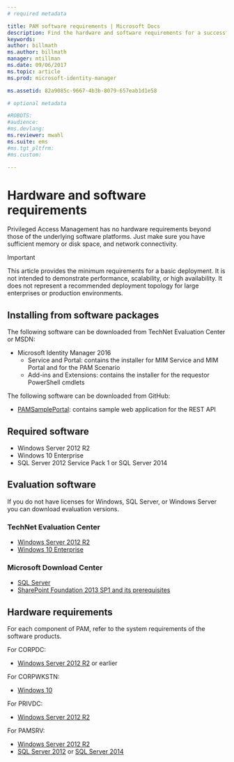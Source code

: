 ```yaml
---
# required metadata

title: PAM software requirements | Microsoft Docs
description: Find the hardware and software requirements for a successful deployment of Privileged Access Management
keywords:
author: billmath
ms.author: billmath
manager: mtillman
ms.date: 09/06/2017
ms.topic: article
ms.prod: microsoft-identity-manager

ms.assetid: 82a9085c-9667-4b3b-8079-657eab1d1e58

# optional metadata

#ROBOTS:
#audience:
#ms.devlang:
ms.reviewer: mwahl
ms.suite: ems
#ms.tgt_pltfrm:
#ms.custom:

---
```

# Hardware and software requirements

Privileged Access Management has no hardware requirements beyond those of the underlying software platforms. Just make sure you have sufficient memory or disk space, and network connectivity.

> [!IMPORTANT]
> This article provides the minimum requirements for a basic deployment. It is not intended to demonstrate performance, scalability, or high availability. It does not represent a recommended deployment topology for large enterprises or production environments.

## Installing from software packages

The following software can be downloaded from TechNet Evaluation Center or MSDN:

- Microsoft Identity Manager 2016
  - Service and Portal: contains the installer for MIM Service and MIM Portal and for the PAM Scenario
  - Add-ins and Extensions: contains the installer for the requestor PowerShell cmdlets

The following software can be downloaded from GitHub:

- [PAMSamplePortal](https://github.com/Azure/identity-management-samples): contains sample web application for the REST API

## Required software

- Windows Server 2012 R2
- Windows 10 Enterprise
- SQL Server 2012 Service Pack 1 or SQL Server 2014

## Evaluation software

If you do not have licenses for Windows, SQL Server, or Windows Server you can download evaluation versions.

### TechNet Evaluation Center

- [Windows Server 2012 R2](https://www.microsoft.com/evalcenter/evaluate-windows-server-2012-r2)
- [Windows 10 Enterprise](https://www.microsoft.com/evalcenter/evaluate-windows-10-enterprise)

### Microsoft Download Center

- [SQL Server](https://www.microsoft.com/download/details.aspx?id=29066)  
- [SharePoint Foundation 2013 SP1 and its prerequisites](https://www.microsoft.com/download/details.aspx?id=42039)

## Hardware requirements

For each component of PAM, refer to the system requirements of the software products.

For CORPDC:

- [Windows Server 2012 R2](https://technet.microsoft.com/library/dn303418.aspx) or earlier

For CORPWKSTN:

- [Windows 10](https://technet.microsoft.com/windows/dn798752.aspx)

For PRIVDC:

- [Windows Server 2012 R2](https://technet.microsoft.com/library/dn303418.aspx)

For PAMSRV:

- [Windows Server 2012 R2](https://technet.microsoft.com/library/dn303418.aspx)
- [SQL Server 2012](https://msdn.microsoft.com/library/ms143506(sql.110).aspx) or [SQL Server 2014](https://msdn.microsoft.com/library/ms143506(v=sql.120).aspx)
